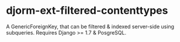 djorm-ext-filtered-contenttypes
===============================

A GenericForeignKey, that can be filtered &amp; indexed server-side using subqueries. Requires Django >= 1.7 & PosgreSQL.

